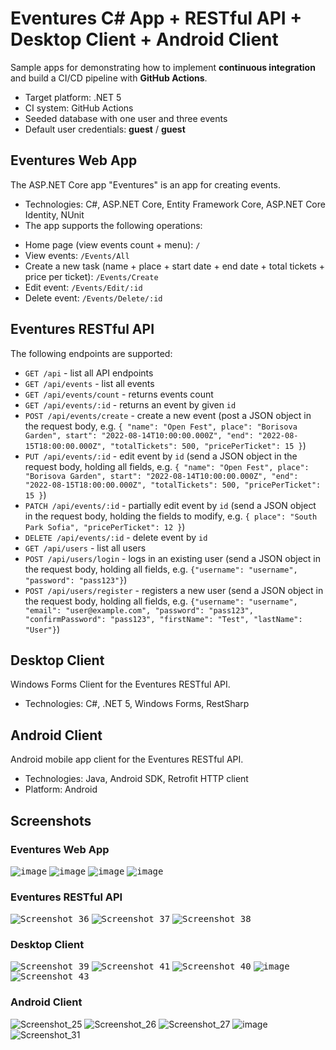# Eventures C# App + RESTful API + Desktop Client + Android Client

Sample apps for demonstrating how to implement **continuous integration** and build a CI/CD pipeline with **GitHub Actions**.
  - Target platform: .NET 5
  - CI system: GitHub Actions
  - Seeded database with one user and three events
  - Default user credentials: **guest** / **guest**

## Eventures Web App

The ASP.NET Core app "Eventures" is an app for creating events.
* Technologies: C#, ASP.NET Core, Entity Framework Core, ASP.NET Core Identity, NUnit
* The app supports the following operations:
 - Home page (view events count + menu): `/`
 - View events: `/Events/All`
 - Create a new task (name + place + start date + end date + total tickets + price per ticket): `/Events/Create`
 - Edit event: `/Events/Edit/:id`
 - Delete event: `/Events/Delete/:id`

## Eventures RESTful API

The following endpoints are supported:
 - `GET /api` - list all API endpoints 
 - `GET /api/events` - list all events
 - `GET /api/events/count` - returns events count
 - `GET /api/events/:id` - returns an event by given `id` 
 - `POST /api/events/create` - create a new event (post a JSON object in the request body, e.g. `{ "name": "Open Fest", place": "Borisova Garden", start": "2022-08-14T10:00:00.000Z", "end": "2022-08-15T18:00:00.000Z", "totalTickets": 500, "pricePerTicket": 15 }`)
 - `PUT /api/events/:id` - edit event by `id` (send a JSON object in the request body, holding all fields, e.g. `{ "name": "Open Fest", place": "Borisova Garden", start": "2022-08-14T10:00:00.000Z", "end": "2022-08-15T18:00:00.000Z", "totalTickets": 500, "pricePerTicket": 15 }`)
 - `PATCH /api/events/:id` - partially edit event by `id` (send a JSON object in the request body, holding the fields to modify, e.g. `{ place": "South Park Sofia", "pricePerTicket": 12 }`)
 - `DELETE /api/events/:id` - delete event by `id`
 - `GET /api/users` - list all users
 - `POST /api/users/login` - logs in an existing user (send a JSON object in the request body, holding all fields, e.g. `{"username": "username", "password": "pass123"}`)
 - `POST /api/users/register` - registers a new user (send a JSON object in the request body, holding all fields, e.g. `{"username": "username", "email": "user@example.com", "password": "pass123", "confirmPassword": "pass123", "firstName": "Test", "lastName": "User"}`)

## Desktop Client

Windows Forms Client for the Eventures RESTful API.
* Technologies: C#, .NET 5, Windows Forms, RestSharp

## Android Client

Android mobile app client for the Eventures RESTful API.
* Technologies: Java, Android SDK, Retrofit HTTP client
* Platform: Android

## Screenshots

### Eventures Web App

<kbd>![image](https://user-images.githubusercontent.com/69080997/135711976-d201d880-33c3-48ca-8105-f5686865242b.png)</kbd>
<kbd>![image](https://user-images.githubusercontent.com/69080997/135712009-b53b097a-6965-4633-b773-a3beccf54c69.png)</kbd>
<kbd>![image](https://user-images.githubusercontent.com/69080997/135712052-e0f6e38c-d3c9-4aa3-8bf1-df0677f7859b.png)</kbd>
<kbd>![image](https://user-images.githubusercontent.com/69080997/135712155-068322fa-7144-450b-86da-63cf4e2d0383.png)</kbd>

### Eventures RESTful API

<kbd>![Screenshot_36](https://user-images.githubusercontent.com/69080997/133249797-b876c83d-1c31-4e4b-93a3-55276f248bf5.png)</kbd>
<kbd>![Screenshot_37](https://user-images.githubusercontent.com/69080997/133249820-d67fbf73-235d-4887-82c9-0cdc0844015b.png)</kbd>
<kbd>![Screenshot_38](https://user-images.githubusercontent.com/69080997/133249825-6287e293-0e75-40f9-ae8d-9bbabedd1e73.png)</kbd>

### Desktop Client

<kbd>![Screenshot_39](https://user-images.githubusercontent.com/69080997/133249837-e5e3b55f-8668-47bd-90ba-800987d88af1.png)</kbd>
<kbd>![Screenshot_41](https://user-images.githubusercontent.com/69080997/133249861-5609ebcc-1d98-4a3c-84b4-75dc165d0167.png)</kbd>
<kbd>![Screenshot_40](https://user-images.githubusercontent.com/69080997/133249854-238fd94f-7c3a-4405-ab65-d67db4525d64.png)</kbd>
<kbd>![image](https://user-images.githubusercontent.com/69080997/135712288-2b281f60-74f0-4269-b8f2-db0aa02bd777.png)</kbd>
<kbd>![Screenshot_43](https://user-images.githubusercontent.com/69080997/133249884-505f52c5-a8ba-4764-a012-ec64f56baf05.png)</kbd>

### Android Client

![Screenshot_25](https://user-images.githubusercontent.com/69080997/133249110-02744bb1-8936-4854-9f3a-512034d79edd.png)
![Screenshot_26](https://user-images.githubusercontent.com/69080997/133249129-c7a27786-5331-498a-ae98-af4763603578.png)
![Screenshot_27](https://user-images.githubusercontent.com/69080997/133249144-b14f7967-3ffe-4434-acbc-7fa00581eb39.png)
![image](https://user-images.githubusercontent.com/69080997/135712372-ea0c6099-7f59-41ab-ae3d-75bf97733b7e.png)
![Screenshot_31](https://user-images.githubusercontent.com/69080997/133249220-c1ec76ae-10aa-4790-986f-ab4dcc4368b4.png)





